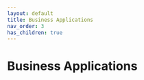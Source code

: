 ```yaml
---
layout: default
title: Business Applications
nav_order: 3
has_children: true
---
```



# Business Applications